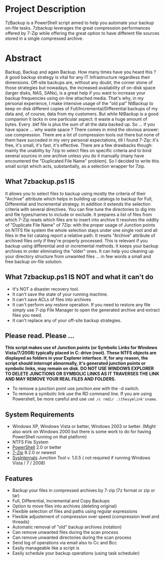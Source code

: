 # Project Description
7zBackup is a PowerShell script aimed to help you automate your backup on-file tasks. 7zbackup leverages the great compression performances offered by 7-Zip while offering the great option to have different file sources stored in a single compressed archive.

# Abstract
Backup, Backup and again Backup. How many times have you heard this ? A good backup strategy is vital for any IT Infrastructure regardless their dimensions. Off-site backups are, without any doubt, the corner stone of those strategies but nowadays, the increased availability of on-disk space (larger disks, NAS, SANs), is a great help if you want to increase your backup frequencies using on-line attached media.
That's why, in my personal experience, I make intensive usage of the "old pal" NtBackup to keep on disk different copies of Full/Incremental/Differential backups of my data and, of course, data from my customers. But while NtBackup is a good companion it lacks in one particular aspect: it waste a huge amount of bytes. Every .bkf file is plus the sum of all the data backed up. 
So ... if you have space ... why waste space ? There comes in mind the obvious answer: use compression. 
There are a lot of compression tools out there but none of them have succeded in my very personal expectations, till I found 7-Zip: it's free, it's small, it's fast, it's effective.
There are a few drawbacks though: mainly the unability by 7zip to select files on specific criteria and to bind several sources in one archive unless you do it manually (many have encountered the "Duplicated File Name" problem).
So I decided to write this small script which acts, substantially, as a selection wrapper for 7zip.

## What 7zbackup.ps1 IS
It allows you to select files to backup using mostly the criteria of their "Archive" attribute which helps in building up catalogs to backup for Full, Differential and Incremental strategy. In addition it extends the selection criteria with several directives. You can fine tune the directories to dig into and file types/names to include or exclude. 
It prepares a list of files from which 7-Zip reads which files are to insert into archive
It resolves the oddity of "Duplicate File Name" of 7Zip: with the proper usage of Junction points on NTFS file system the whole selection stays under one single root and all files in the list catalog report a relative path. It resets "Archive" attribute of archived files only if they're properly processed. This is relevant if you backup using differential and or incremental methods. It keeps your backup archives in order eliminating the "older" ones.
It can help you cleaning up your directory structure from unwanted files ... in few words a small and free backup on-file solution.

## What 7zbackup.ps1 IS NOT and what it can't do
* It's NOT a disaster recovery tool.
* It can't save the state of your running machine.
* It can't save ACLs of files into archives
* It can't perform any restore operation. If you need to restore any file simply use 7-zip File Manager to open the generated archive and extract files you need.
* It can't replace any of your off-site backup strategies.

## Please read. Please ...
**This script makes use of Junction points (or Symbolic Links for Windows Vista/7/2008) typically placed in C: drive (root). These NTFS objects are displayed as folders in your Explorer interface. If, for any reason, the script should interrupt abnormally, it's generated junction points or symbolic links,  may remain on disk. DO NOT USE WINDOWS EXPLORER TO DELETE JUNCTIONS OR SYMBOLIC LINKS AS IT TRAVERSES THE LINK AND MAY REMOVE YOUR REAL FILES AND FOLDERS.**

* To remove a junction point use junction.exe with the -d switch. 
* To remove a symbolic link use the RD command line. If you are using Powershell, be more careful and use `cmd /c rmdir .\thesymlink'sname`.

## System Requirements
* Windows XP, Windows Vista or better, Windows 2003 or better. (Might also work on Windows 2000 but there is some work to do for having PowerShell running on that platform)
* NTFS File System
* [PowerShell] 2.0 or better
* [7-Zip] 9.2.0 or newest
* [SysInternals] Junction Tool v. 1.0.5 ( not required if running Windows Vista / 7 / 2008)

## Features
* Backup your files in compressed archives by 7-zip (7z format or zip or tar)
* Full, Differential, Incremental and Copy Backups
* Option to move files into archives (deleting original)
* Flexible selection of files and paths using regular expressions
* Flexible adjustement of compression over speed (compression level and threads)
* Automatic removal of "old" backup archives (rotation)
* Can remove unwanted files during the scan process
* Can remove unwanted directories during the scan process
* Send log of operations via email also to Cc and Bcc
* Easily manageable like a script is
* Easily schedule your backup operations (using task scheduler)

[//]: # (These are reference links used in the body of this note and get stripped out when the markdown processor does its job. There is no need to format nicely because it shouldn't be seen. Thanks SO - http://stackoverflow.com/questions/4823468/store-comments-in-markdown-syntax)

   [PowerShell]: <https://technet.microsoft.com/en-us/scriptcenter>
   [7-Zip]: <http://www.7-zip.org/>
   [SysInternals]: <https://technet.microsoft.com/en-us/sysinternals/bb842062.aspx>


